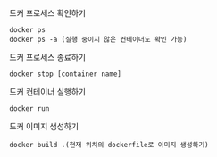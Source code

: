 

도커 프로세스 확인하기
```
docker ps
docker ps -a (실행 중이지 않은 컨테이너도 확인 가능)
```

도커 프로세스 종료하기
```
docker stop [container name]
```

도커 컨테이너 실행하기
```
docker run
```

도커 이미지 생성하기
```
docker build .(현재 위치의 dockerfile로 이미지 생성하기)
```